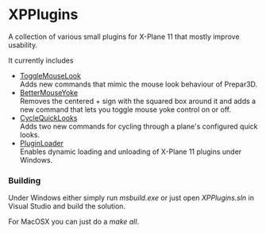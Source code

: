 # XPPlugins
A collection of various small plugins for X-Plane 11 that mostly improve usability.

It currently includes
* [ToggleMouseLook](ToggleMouseLook)<br> Adds new commands that mimic the mouse look behaviour of Prepar3D.
* [BetterMouseYoke](BetterMouseLook)<br> Removes the centered + sign with the squared box around it and adds a new command that lets you toggle mouse yoke control on or off.
* [CycleQuickLooks](CycleQuickLooks)<br> Adds two new commands for cycling through a plane's configured quick looks.
* [PluginLoader](PluginLoader)<br> Enables dynamic loading and unloading of X-Plane 11 plugins under Windows.

### Building

Under Windows either simply run *msbuild.exe* or just open *XPPlugins.sln* in Visual Studio and build the solution.

For MacOSX you can just do a *make all*.